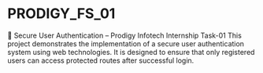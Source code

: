 # PRODIGY_FS_01
🔐 Secure User Authentication – Prodigy Infotech Internship Task-01 This project demonstrates the implementation of a secure user authentication system using web technologies. It is designed to ensure that only registered users can access protected routes after successful login.
